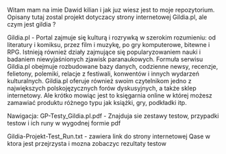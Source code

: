 Witam mam na imie Dawid kilian i jak juz wiesz jest to moje repozytorium.
Opisany tutaj zostal projekt dotyczacy strony internetowej Gildia.pl, ale czym jest gildia ? 

Gildia.pl - Portal zajmuje się kulturą i rozrywką w szerokim rozumieniu: od literatury i komiksu, przez film i muzykę, po gry komputerowe, bitewne i RPG. Istnieją również działy zajmujące się popularyzowaniem nauki i badaniem niewyjaśnionych zjawisk paranaukowych. Formuła serwisu Gildia.pl obejmuje rozbudowane bazy danych, codzienne newsy, recenzje, felietony, polemiki, relacje z festiwali, konwentów i innych wydarzeń kulturalnych. Gildia.pl oferuje również swoim czytelnikom jedno z największych polskojęzycznych forów dyskusyjnych, a także sklep internetowy.
Ale krótko mowiąc jest to księgarnia online w której możesz zamawiać produktu różnego typu jak książki, gry, podkładki itp.

Nawigacja:
GP-Testy_Gildia.pl.pdf - Znajduja sie zestawy testow, przypadki testow i ich runy w wygodnej formie pdf 

Gildia-Projekt-Test_Run.txt - zawiera link do strony internetowej Qase w ktora jest przejrzysta i mozna zobaczyc rezultaty testow


